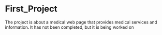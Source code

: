 # First_Project
The project is about a medical web page that provides medical services and information. It has not been completed, but it is being worked on
